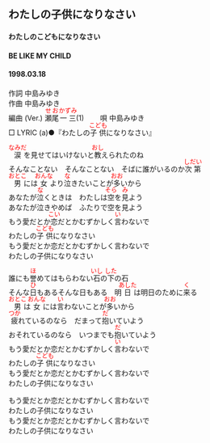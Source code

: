 <style type="text/css">
	ruby{
	    ruby-position: over;
	}
	ruby > rt{font-size: 12px;color:red;}
	p{font:16px;font-size: '楷体'}
</style>
## わたしの子供になりなさい
#### わたしのこどもになりなさい
#### BE LIKE MY CHILD
#### 1998.03.18


作詞     中島みゆき　　　　　   
作曲      中島みゆき  　　　   
編曲 (Ver.) <ruby><rb>瀬尾</rb><rp>(</rp><rt>せお</rt><rp>)</rp></ruby><ruby><rb>一三</rb><rp>(</rp><rt>かずみ</rt><rp>)</rp></ruby>(1)　　
唄     中島みゆき    
□ LYRIC (a)●『わたしの<ruby><rb>子供</rb><rp>(</rp><rt>こども</rt><rp>)</rp></ruby>になりなさい』  
  
<ruby><rb>涙</rb><rp>(</rp><rt>なみだ</rt><rp>)</rp></ruby>を見せてはいけないと<ruby><rb>教</rb><rp>(</rp><rt>おし</rt><rp>)</rp></ruby>えられたのね  
そんなことない　そんなことない　そばに誰がいるのか<ruby><rb>次第</rb><rp>(</rp><rt>しだい</rt><rp>)</rp></ruby>  
<ruby><rb>男</rb><rp>(</rp><rt>おとこ</rt><rp>)</rp></ruby>には<ruby><rb>女</rb><rp>(</rp><rt>おんな</rt><rp>)</rp></ruby>より<ruby><rb>泣</rb><rp>(</rp><rt>な</rt><rp>)</rp></ruby>きたいことが<ruby><rb>多</rb><rp>(</rp><rt>おお</rt><rp>)</rp></ruby>いから  
あなたが<ruby><rb>泣</rb><rp>(</rp><rt>な</rt><rp>)</rp></ruby>くときは　わたしは<ruby><rb>空</rb><rp>(</rp><rt>そら</rt><rp>)</rp></ruby>を<ruby><rb>見</rb><rp>(</rp><rt>み</rt><rp>)</rp></ruby>よう  
あなたが泣きやめば　ふたりで空を見よう  
もう愛だとか<ruby><rb>恋</rb><rp>(</rp><rt>こい</rt><rp>)</rp></ruby>だとかむずかしく<ruby><rb>言</rb><rp>(</rp><rt>い</rt><rp>)</rp></ruby>わないで  
わたしの<ruby><rb>子供</rb><rp>(</rp><rt>こども</rt><rp>)</rp></ruby>になりなさい  
もう愛だとか恋だとかむずかしく言わないで  
わたしの子供になりなさい  
  
誰にも<ruby><rb>誉</rb><rp>(</rp><rt>ほ</rt><rp>)</rp></ruby>めてはもらわない<ruby><rb>石</rb><rp>(</rp><rt>いし</rt><rp>)</rp></ruby>の<ruby><rb>下</rb><rp>(</rp><rt>した</rt><rp>)</rp></ruby>の石  
そんな<ruby><rb>日</rb><rp>(</rp><rt>ひ</rt><rp>)</rp></ruby>もあるそんな日もある　明<ruby><rb>日</rb><rp>(</rp><rt>あした</rt><rp>)</rp></ruby>は明日のために<ruby><rb>来</rb><rp>(</rp><rt>く</rt><rp>)</rp></ruby>る  
<ruby><rb>男</rb><rp>(</rp><rt>おとこ</rt><rp>)</rp></ruby>は<ruby><rb>女</rb><rp>(</rp><rt>おんな</rt><rp>)</rp></ruby>には<ruby><rb>言</rb><rp>(</rp><rt>い</rt><rp>)</rp></ruby>わないことが<ruby><rb>多</rb><rp>(</rp><rt>おお</rt><rp>)</rp></ruby>いから  
<ruby><rb>疲</rb><rp>(</rp><rt>つか</rt><rp>)</rp></ruby>れているのなら　だまって<ruby><rb>抱</rb><rp>(</rp><rt>だ</rt><rp>)</rp></ruby>いていよう  
おそれているのなら　いつまでも<ruby><rb>抱</rb><rp>(</rp><rt>だ</rt><rp>)</rp></ruby>いていよう  
もう愛だとか恋だとかむずかしく<ruby><rb>言</rb><rp>(</rp><rt>い</rt><rp>)</rp></ruby>わないで  
わたしの<ruby><rb>子供</rb><rp>(</rp><rt>こども</rt><rp>)</rp></ruby>になりなさい  
もう愛だとか恋だとかむずかしく言わないで  
わたしの子供になりなさい  
  
もう愛だとか恋だとかむずかしく言わないで  
わたしの子供になりなさい  
もう愛だとか恋だとかむずかしく言わないで  
わたしの子供になりなさい  